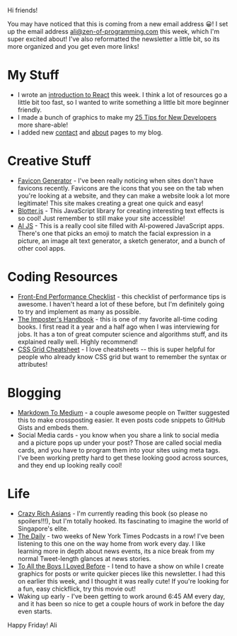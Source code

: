Hi friends!

You may have noticed that this is coming from a new email address 😀! I set up the email address ali@zen-of-programming.com this week, which I'm super excited about! I've also reformatted the newsletter a little bit, so its more organized and you get even more links!

# My Stuff

* I wrote an [introduction to React](https://zen-of-programming.com/beginners-guide-react) this week. I think a lot of resources go a little bit too fast, so I wanted to write something a little bit more beginner friendly. 
* I made a bunch of graphics to make my [25 Tips for New Developers](https://zen-of-programming.com/start-programming) more share-able!
* I added new [contact](https://zen-of-programming.com/contact) and [about](https://zen-of-programming.com/about) pages to my blog.

# Creative Stuff

* [Favicon Generator](https://favicon.io/) - I've been really noticing when sites don't have favicons recently. Favicons are the icons that you see on the tab when you're looking at a website, and they can make a website look a lot more legitimate! This site makes creating a great one quick and easy!
* [Blotter.js](https://blotter.js.org/) - This JavaScript library for creating interesting text effects is so cool! Just remember to still make your site accessible!
* [AI JS](https://aijs.rocks/) - This is a really cool site filled with AI-powered JavaScript apps. There's one that picks an emoji to match the facial expression in a picture, an image alt text generator, a sketch generator, and a bunch of other cool apps.

# Coding Resources

* [Front-End Performance Checklist](https://github.com/thedaviddias/Front-End-Performance-Checklist/blob/master/README.md) - this checklist of performance tips is awesome. I haven't heard a lot of these before, but I'm definitely going to try and implement as many as possible.
* [The Imposter's Handbook](https://bigmachine.io/products/the-imposters-handbook/) - this is one of my favorite all-time coding books. I first read it a year and a half ago when I was interviewing for jobs. It has a ton of great computer science and algorithms stuff, and its explained really well. Highly recommend!
* [CSS Grid Cheatsheet](http://grid.malven.co/) - I love cheatsheets -- this is super helpful for people who already know CSS grid but want to remember the syntax or attributes!

# Blogging

* [Markdown To Medium](http://markdowntomedium.com/) - a couple awesome people on Twitter suggested this to make crossposting easier. It even posts code snippets to GitHub Gists and embeds them.
* Social Media cards - you know when you share a link to social media and a picture pops up under your post? Those are called social media cards, and you have to program them into your sites using meta tags. I've been working pretty hard to get these looking good across sources, and they end up looking really cool!

# Life

* [Crazy Rich Asians](https://www.amazon.com/Crazy-Rich-Asians-Trilogy/dp/0345803787) - I'm currently reading this book (so please no spoilers!!!), but I'm totally hooked. Its fascinating to imagine the world of Singapore's elite.
* [The Daily](https://www.nytimes.com/podcasts/the-daily) - two weeks of New York Times Podcasts in a row! I've been listening to this one on the way home from work every day. I like learning more in depth about news events, its a nice break from my normal Tweet-length glances at news stories.
* [To All the Boys I Loved Before](https://www.netflix.com/watch/80203147?trackId=13752289&tctx=0%2C0%2Cc555b695b1f1619bcda10da1e255dd73d93c2ccc%3A8da3c2b3fb78174b130b281225a745e899fb835b%2C%2C) - I tend to have a show on while I create graphics for posts or write quicker pieces like this newsletter. I had this on earlier this week, and I thought it was really cute! If you're looking for a fun, easy chickflick, try this movie out!
* Waking up early - I've been getting to work around 6:45 AM every day, and it has been so nice to get a couple hours of work in before the day even starts.

Happy Friday!
Ali
